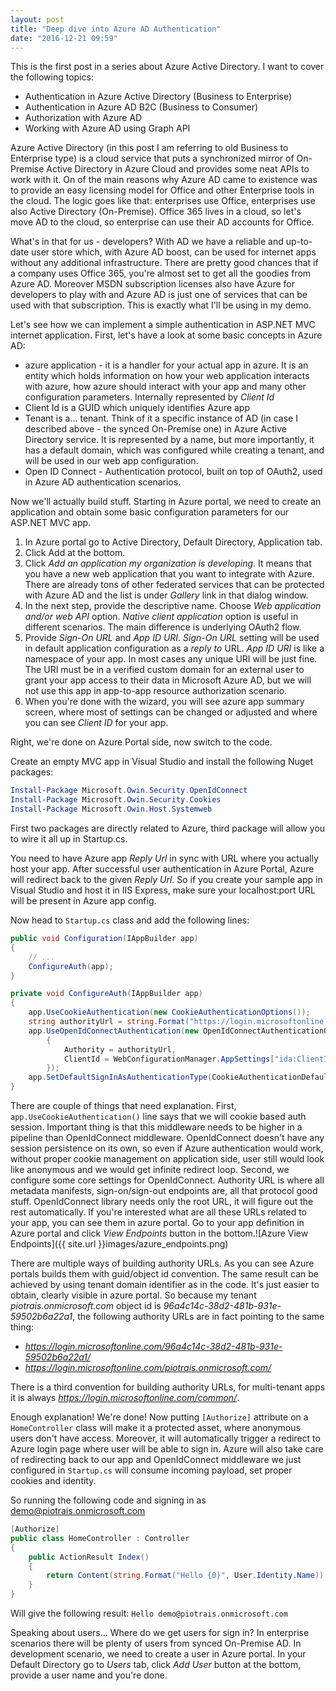 ```yaml
---
layout: post
title: "Deep dive into Azure AD Authentication"
date: "2016-12-21 09:59"
---
```

This is the first post in a series about Azure Active Directory. I want to cover the following topics:

* Authentication in Azure Active Directory (Business to Enterprise)
* Authentication in Azure AD B2C  (Business to Consumer)
* Authorization with Azure AD
* Working with Azure AD using Graph API

Azure Active Directory (in this post I am referring to old Business to Enterprise type) is a cloud service that puts a synchronized mirror of On-Premise Active Directory in Azure Cloud and provides some neat APIs to work with it. On of the main reasons why Azure AD came to existence was to provide an easy licensing model for Office and other Enterprise tools in the cloud. The logic goes like that: enterprises use Office, enterprises use also Active Directory (On-Premise). Office 365 lives in a cloud, so let's move AD to the cloud, so enterprise can use their AD accounts for Office.

What's in that for us - developers? With AD we have a reliable and up-to-date user store which, with Azure AD boost, can be used for internet apps without any additional infrastructure. There are pretty good chances that if a company uses Office 365, you're almost set to get all the goodies from Azure AD. Moreover MSDN subscription licenses also have Azure for developers to play with and Azure AD is just one of services that can be used with that subscription. This is exactly what I'll be using in my demo.

Let's see how we can implement a simple authentication in ASP.NET MVC internet application.
First, let's have a look at some basic concepts in Azure AD:

* azure application - it is a handler for your actual app in azure. It is an entity which holds information on how your web application interacts with azure, how azure should interact with your app and many other configuration parameters. Internally represented by _Client Id_
* Client Id is a GUID which uniquely identifies Azure app
* Tenant is a... tenant. Think of it a specific instance of AD (in case I described above - the synced On-Premise one) in Azure Active Directory service. It is represented by a name, but more importantly, it has a default domain, which was configured while creating a tenant, and will be used in our web app configuration.
* Open ID Connect - Authentication protocol, built on top of OAuth2, used in Azure AD authentication scenarios.

Now we'll actually build stuff. Starting in Azure portal, we need to create an application and obtain some basic configuration parameters for our ASP.NET MVC app.

1. In Azure portal go to Active Directory, Default Directory, Application tab.
2. Click Add at the bottom.
3. Click _Add an application my organization is developing_. It means that you have a new web application that you want to integrate with Azure. There are already tons of other federated services that can be protected with Azure AD and the list is under _Gallery_ link in that dialog window.
4. In the next step, provide the descriptive name. Choose _Web application and/or web API_ option. _Native client application_ option is useful in different scenarios. The main difference is underlying OAuth2 flow.
5. Provide _Sign-On URL_ and _App ID URI_. _Sign-On URL_ setting will be used in default application configuration as a _reply to_ URL. _App ID URI_ is like a namespace of your app. In most cases any unique URI will be just fine. The URI must be in a verified custom domain for an external user to grant your app access to their data in Microsoft Azure AD, but we will not use this app in app-to-app resource authorization scenario.
6. When you're done with the wizard, you will see azure app summary screen, where most of settings can be changed or adjusted and where you can see _Client ID_ for your app.

Right, we're done on Azure Portal side, now switch to the code.

Create an empty MVC app in Visual Studio and install the following Nuget packages:

```powershell
Install-Package Microsoft.Owin.Security.OpenIdConnect
Install-Package Microsoft.Owin.Security.Cookies
Install-Package Microsoft.Owin.Host.Systemweb
```

First two packages are directly related to Azure, third package will allow you to wire it all up in Startup.cs.

You need to have Azure app _Reply Url_ in sync with URL where you actually host your app. After successful user authentication in Azure Portal, Azure will redirect back to the given _Reply Url_. So if you create your sample app in Visual Studio and host it in IIS Express, make sure your localhost:port URL will be present in Azure app config.

Now head to `Startup.cs` class and add the following lines:

```csharp
public void Configuration(IAppBuilder app)
{
    // ...
    ConfigureAuth(app);
}

private void ConfigureAuth(IAppBuilder app)
{
    app.UseCookieAuthentication(new CookieAuthenticationOptions());
    string authorityUrl = string.Format("https://login.microsoftonline.com/{0}", WebConfigurationManager.AppSettings["ida:Tenant"]);
    app.UseOpenIdConnectAuthentication(new OpenIdConnectAuthenticationOptions
        {
            Authority = authorityUrl,
            ClientId = WebConfigurationManager.AppSettings["ida:ClientId"]
        });
    app.SetDefaultSignInAsAuthenticationType(CookieAuthenticationDefaults.AuthenticationType);
}
```

There are couple of things that need explanation. First, `app.UseCookieAuthentication()` line says that we will cookie based auth session. Important thing is that this middleware needs to be higher in a pipeline than OpenIdConnect middleware. OpenIdConnect doesn't have any session persistence on its own, so even if Azure authentication would work, without proper cookie management on application side, user still would look like anonymous and we would get infinite redirect loop.
Second, we configure some core settings for OpenIdConnect. Authority URL is where all metadata manifests, sign-on/sign-out endpoints are, all that protocol good stuff. OpenIdConnect library needs only the root URL, it will figure out the rest automatically. If you're interested what are all these URLs related to your app, you can see them in azure portal. Go to your app definition in Azure portal and click _View Endpoints_ button in the bottom.![Azure View Endpoints]({{ site.url }}images/azure_endpoints.png)

There are multiple ways of building authority URLs. As you can see Azure portals builds them with guid/object id convention. The same result can be achieved by using tenant domain identifier as in the code. It's just easier to obtain, clearly visible in azure portal. So because my tenant _piotrais.onmicrosoft.com_ object id is _96a4c14c-38d2-481b-931e-59502b6a22a1_, the following authority URLs are in fact pointing to the same thing:

* _https://login.microsoftonline.com/96a4c14c-38d2-481b-931e-59502b6a22a1/_
* _https://login.microsoftonline.com/piotrais.onmicrosoft.com/_

There is a third convention for building authority URLs, for multi-tenant apps it is always _https://login.microsoftonline.com/common/_.

Enough explanation! We're done! Now putting `[Authorize]` attribute on a `HomeController` class will make it a protected asset, where anonymous users don't have access. Moreover, it will automatically trigger a redirect to Azure login page where user will be able to sign in. Azure will also take care of redirecting back to our app and OpenIdConnect middleware we just configured in `Startup.cs` will consume incoming payload, set proper cookies and identity.

So running the following code and signing in as demo@piotrais.onmicrosoft.com

```csharp
[Authorize]
public class HomeController : Controller
{
    public ActionResult Index()
    {
        return Content(string.Format("Hello {0}", User.Identity.Name));
    }
}
```

Will give the following result: `Hello demo@piotrais.onmicrosoft.com`

Speaking about users... Where do we get users for sign in? In enterprise scenarios there will be plenty of users from synced On-Premise AD. In development scenario, we need to create a user in Azure portal. In your Default Directory go to _Users_ tab, click _Add User_ button at the bottom, provide a user name and you're done. 
